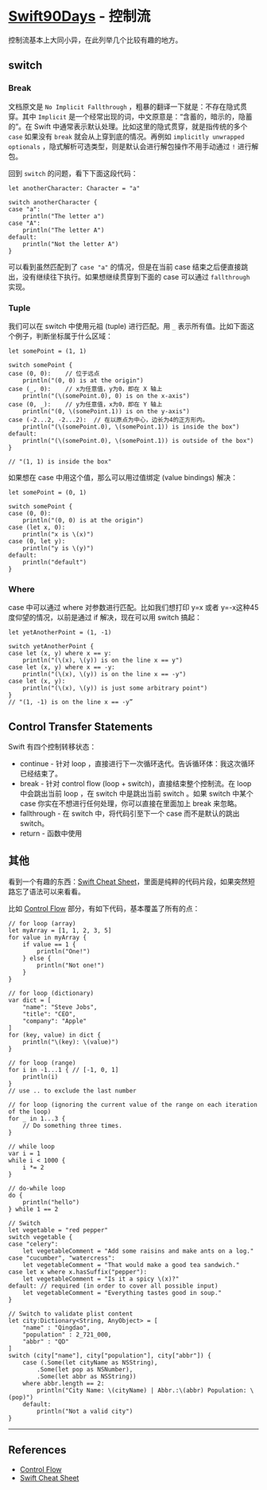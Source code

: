# [Swift90Days](https://github.com/callmewhy/Swift90Days) - 控制流

控制流基本上大同小异，在此列举几个比较有趣的地方。

## switch

### Break

文档原文是 `No Implicit Fallthrough` ，粗暴的翻译一下就是：不存在隐式贯穿。其中 `Implicit` 是一个经常出现的词，中文原意是：“含蓄的，暗示的，隐蓄的”。在 Swift 中通常表示默认处理。比如这里的隐式贯穿，就是指传统的多个 `case` 如果没有 `break` 就会从上穿到底的情况。再例如 `implicitly unwrapped optionals` ，隐式解析可选类型，则是默认会进行解包操作不用手动通过 `!` 进行解包。

回到 `switch` 的问题，看下下面这段代码：

    let anotherCharacter: Character = "a"

    switch anotherCharacter {
    case "a":
        println("The letter a")
    case "A":
        println("The letter A")
    default:
        println("Not the letter A")
    }

可以看到虽然匹配到了 `case "a"` 的情况，但是在当前 case 结束之后便直接跳出，没有继续往下执行。如果想继续贯穿到下面的 case 可以通过 `fallthrough` 实现。


### Tuple

我们可以在 switch 中使用元祖 (tuple) 进行匹配。用 `_` 表示所有值。比如下面这个例子，判断坐标属于什么区域：

    let somePoint = (1, 1)

    switch somePoint {
    case (0, 0):    // 位于远点
        println("(0, 0) is at the origin")
    case (_, 0):    // x为任意值，y为0，即在 X 轴上
        println("(\(somePoint.0), 0) is on the x-axis")
    case (0, _):    // y为任意值，x为0，即在 Y 轴上
        println("(0, \(somePoint.1)) is on the y-axis")
    case (-2...2, -2...2):  // 在以原点为中心，边长为4的正方形内。
        println("(\(somePoint.0), \(somePoint.1)) is inside the box")
    default:
        println("(\(somePoint.0), \(somePoint.1)) is outside of the box")
    }

    // "(1, 1) is inside the box"

如果想在 case 中用这个值，那么可以用过值绑定 (value bindings) 解决：

    let somePoint = (0, 1)

    switch somePoint {
    case (0, 0):
        println("(0, 0) is at the origin")
    case (let x, 0):
        println("x is \(x)")
    case (0, let y):
        println("y is \(y)")
    default:
        println("default")
    }

### Where

case 中可以通过 where 对参数进行匹配。比如我们想打印 y=x 或者 y=-x这种45度仰望的情况，以前是通过 if 解决，现在可以用 switch 搞起：

    let yetAnotherPoint = (1, -1)

    switch yetAnotherPoint {
    case let (x, y) where x == y:
        println("(\(x), \(y)) is on the line x == y")
    case let (x, y) where x == -y:
        println("(\(x), \(y)) is on the line x == -y")
    case let (x, y):
        println("(\(x), \(y)) is just some arbitrary point")
    }
    // "(1, -1) is on the line x == -y”




## Control Transfer Statements

Swift 有四个控制转移状态：

- continue - 针对 loop ，直接进行下一次循环迭代。告诉循环体：我这次循环已经结束了。
- break - 针对  control flow (loop + switch)，直接结束整个控制流。在 loop 中会跳出当前 loop ，在 switch 中是跳出当前 switch 。如果 switch 中某个 case 你实在不想进行任何处理，你可以直接在里面加上 break 来忽略。
- fallthrough - 在 switch 中，将代码引至下一个 case 而不是默认的跳出 switch。
- return - 函数中使用


## 其他

看到一个有趣的东西：[Swift Cheat Sheet](http://mhm5000.gitbooks.io/swift-cheat-sheet/)，里面是纯粹的代码片段，如果突然短路忘了语法可以来看看。

比如 [Control Flow](http://mhm5000.gitbooks.io/swift-cheat-sheet/content/control_flow/README.html) 部分，有如下代码，基本覆盖了所有的点：

    // for loop (array)
    let myArray = [1, 1, 2, 3, 5]
    for value in myArray {
        if value == 1 {
            println("One!")
        } else {
            println("Not one!")
        }
    }

    // for loop (dictionary)
    var dict = [
        "name": "Steve Jobs",
        "title": "CEO",
        "company": "Apple"
    ]
    for (key, value) in dict {
        println("\(key): \(value)")
    }

    // for loop (range)
    for i in -1...1 { // [-1, 0, 1]
        println(i)
    }
    // use .. to exclude the last number

    // for loop (ignoring the current value of the range on each iteration of the loop)
    for _ in 1...3 {
        // Do something three times.
    }

    // while loop
    var i = 1
    while i < 1000 {
        i *= 2
    }

    // do-while loop
    do {
        println("hello")
    } while 1 == 2

    // Switch
    let vegetable = "red pepper"
    switch vegetable {
    case "celery":
        let vegetableComment = "Add some raisins and make ants on a log."
    case "cucumber", "watercress":
        let vegetableComment = "That would make a good tea sandwich."
    case let x where x.hasSuffix("pepper"):
        let vegetableComment = "Is it a spicy \(x)?"
    default: // required (in order to cover all possible input)
        let vegetableComment = "Everything tastes good in soup."
    }

    // Switch to validate plist content
    let city:Dictionary<String, AnyObject> = [
        "name" : "Qingdao",
        "population" : 2_721_000,
        "abbr" : "QD"
    ]
    switch (city["name"], city["population"], city["abbr"]) {
        case (.Some(let cityName as NSString),
            .Some(let pop as NSNumber),
            .Some(let abbr as NSString))
        where abbr.length == 2:
            println("City Name: \(cityName) | Abbr.:\(abbr) Population: \(pop)")
        default:
            println("Not a valid city")
    }








*** 

## References

- [Control Flow](https://developer.apple.com/library/ios/documentation/Swift/Conceptual/Swift_Programming_Language/ControlFlow.html)
- [Swift Cheat Sheet](http://mhm5000.gitbooks.io/swift-cheat-sheet/)